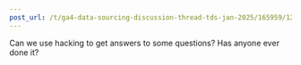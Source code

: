 ```yaml
---
post_url: /t/ga4-data-sourcing-discussion-thread-tds-jan-2025/165959/123
---
```

Can we use hacking to get answers to some questions? Has anyone ever done it?